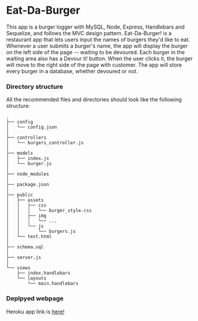 # Eat-Da-Burger

This app is a burger logger with MySQL, Node, Express, Handlebars and Sequelize, and follows the MVC design pattern.
Eat-Da-Burger! is a restaurant app that lets users input the names of burgers they'd like to eat.
Whenever a user submits a burger's name, the app will display the burger on the left side of the page -- waiting to be devoured.
Each burger in the waiting area also has a Devour it! button. When the user clicks it, the burger will move to the right side of the page with customer.
The app will store every burger in a database, whether devoured or not.

### Directory structure
All the recommended files and directories should look like the following structure:
```
.
├── config
│   └── config.json
│ 
├── controllers
│   └── burgers_controller.js
│
├── models
│   ├── index.js
│   └── burger.js
│ 
├── node_modules
│ 
├── package.json
│
├── public
│   ├── assets
│   │   ├── css
│   │   │   └── burger_style.css
│   │   ├── img
│   │   │   └── ...
│   │   └── js
│   │       └── burgers.js
│   └── test.html
│
├── schema.sql
│
├── server.js
│
└── views
    ├── index.handlebars
    └── layouts
        └── main.handlebars
```

### Deplpyed webpage
Heroku app link is [here!](https://limitless-hamlet-27936.herokuapp.com/)
